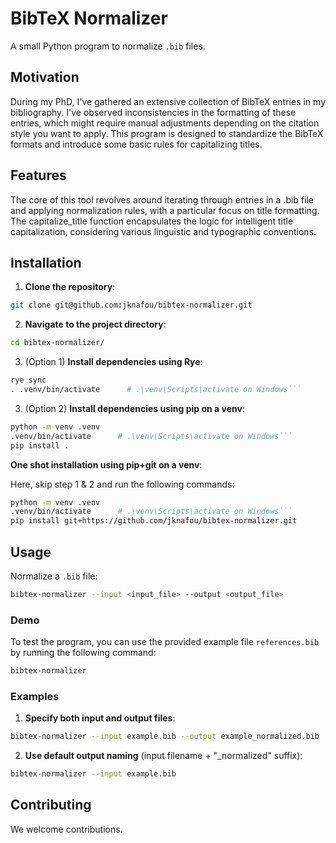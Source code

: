 # BibTeX Normalizer

A small Python program to normalize `.bib` files.

## Motivation

During my PhD, I've gathered an extensive collection of BibTeX entries in my bibliography. I've observed inconsistencies in the formatting of these entries, which might require manual adjustments depending on the citation style you want to apply. This program is designed to standardize the BibTeX formats and introduce some basic rules for capitalizing titles.

## Features

The core of this tool revolves around iterating through entries in a .bib file and applying normalization rules, with a particular focus on title formatting. The capitalize_title function encapsulates the logic for intelligent title capitalization, considering various linguistic and typographic conventions.


## Installation

1. **Clone the repository**:

```bash
git clone git@github.com:jknafou/bibtex-normalizer.git
```

2. **Navigate to the project directory**:
```bash
cd bibtex-normalizer/
```

3. (Option 1) **Install dependencies using Rye**:

```bash
rye sync
. .venv/bin/activate      # .\venv\Scripts\activate on Windows```
```

3. (Option 2) **Install dependencies using pip on a venv**:

```bash
python -m venv .venv
.venv/bin/activate      # .\venv\Scripts\activate on Windows```
pip install .
```

**One shot installation using pip+git on a venv**:

Here, skip step 1 & 2 and run the following commands:
```bash
python -m venv .venv
.venv/bin/activate      # .\venv\Scripts\activate on Windows```
pip install git+https://github.com/jknafou/bibtex-normalizer.git
```
## Usage

Normalize a `.bib` file:

```bash
bibtex-normalizer --input <input_file> --output <output_file>
```

### Demo
To test the program, you can use the provided example file `references.bib` by running the following command:

```bash
bibtex-normalizer
```

### Examples
1. **Specify both input and output files**:
```bash
bibtex-normalizer --input example.bib --output example_normalized.bib
```

2. **Use default output naming** (input filename + "_normalized" suffix):

```bash
bibtex-normalizer --input example.bib
```

## Contributing
We welcome contributions.